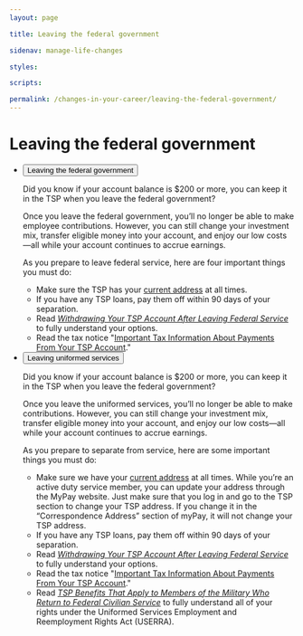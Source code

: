 ```yaml
---
layout: page

title: Leaving the federal government

sidenav: manage-life-changes

styles:

scripts:

permalink: /changes-in-your-career/leaving-the-federal-government/
---
```


# Leaving the federal government



<ul class="usa-accordion">
<li>
<button class="usa-accordion-button"
aria-expanded="false"
aria-controls="a1">
Leaving the federal government
</button>
<div id="a1" class="usa-accordion-content" markdown="1">

Did you know if your account balance is $200 or more, you can keep it in the TSP when you leave the federal government?

Once you leave the federal government, you’ll no longer be able to make employee contributions. However, you can still change your investment mix, transfer eligible money into your account, and enjoy our low costs—all while your account continues to accrue earnings.

As you prepare to leave federal service, here are four important things you must do:

- Make sure the TSP has your [current address](/account-basics/update-personal-information/) at all times.
- If you have any TSP loans, pay them off within 90 days of your separation.
- Read _[Withdrawing Your TSP Account After Leaving Federal Service](javascript:void(0))_ to fully understand your options.
- Read the tax notice "[Important Tax Information About Payments From Your TSP Account](javascript:void(0))."

</div>
</li>
<li>
<button class="usa-accordion-button"
aria-expanded="false"
aria-controls="a2">
Leaving uniformed services
</button>
<div id="a2" class="usa-accordion-content" markdown="1">

Did you know if your account balance is $200 or more, you can keep it in the TSP when you leave the federal government?

Once you leave the uniformed services, you’ll no longer be able to make contributions. However, you can still change your investment mix, transfer eligible money into your account, and enjoy our low costs—all while your account continues to accrue earnings.

As you prepare to separate from service, here are some important things you must do:
 
- Make sure we have your [current address](/account-basics/update-personal-information/) at all times. While you’re an active duty service member, you can update your address through the MyPay website. Just make sure that you log in and go to the TSP section to change your TSP address. If you change it in the “Correspondence Address” section of myPay, it will not change your TSP address.
- If you have any TSP loans, pay them off within 90 days of your separation.
- Read _[Withdrawing Your TSP Account After Leaving Federal Service](javascript:void(0))_ to fully understand your options.
- Read the tax notice "[Important Tax Information About Payments From Your TSP Account](javascript:void(0))."
- Read [*TSP Benefits That Apply to Members of the Military Who Return to Federal Civilian Service*](https://www.tsp.gov/PDF/formspubs/tspfs08.pdf) to fully understand all of your rights under the Uniformed Services Employment and Reemployment Rights Act (USERRA).


</div>
</li>
</ul>

<!-- CONTENT END -->
